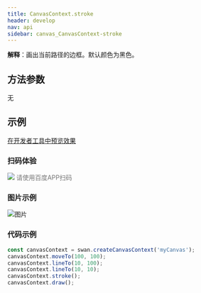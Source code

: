 ```yaml
---
title: CanvasContext.stroke
header: develop
nav: api
sidebar: canvas_CanvasContext-stroke
---
```

 

**解释**：画出当前路径的边框。默认颜色为黑色。

 
 ## 方法参数 

无
## 示例

<a href="swanide://fragment/779f369cf5eff543e4da417f118376421573723068093" title="在开发者工具中预览效果" target="_self">在开发者工具中预览效果</a> 

### 扫码体验

<div class='scan-code-container'>
    <img src="https://b.bdstatic.com/miniapp/assets/images/doc_demo/pages_createCanvasContext.png" class="demo-qrcode-image" />
    <font color=#777 12px>请使用百度APP扫码</font>
</div>

###  图片示例  
![图片](../../../../img/api/canvas/stroke.png)


### 代码示例 



```js
const canvasContext = swan.createCanvasContext('myCanvas');
canvasContext.moveTo(100, 100);
canvasContext.lineTo(10, 100);
canvasContext.lineTo(10, 10);
canvasContext.stroke();
canvasContext.draw();
```

